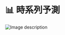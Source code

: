 # 📊 時系列予測

![Image description](https://github.com/{kyooblume}/{Timeseriesforecasting}/blob/main/images/image_720.png?raw=true)



